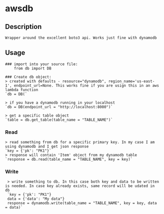 # awsdb

## Description
	Wrapper around the excellent boto3 api. Works just fine with dynamodb
 
## Usage
	### import into your source file:
		from db import DB
	
	### Create db object:
	> created with defaults - resource="dynamodb", region_name='us-east-1', endpoint_url=None. This works fine if you are usign this in an aws lambda function
    `db = DB(`
    
    > if you have a dynamodb running in your localhost
    `db = DB(endpoint_url = "http://localhost:8000")`
    
    > get a specific table object
    `table = db.get_table(table_name = "TABLE_NAME")`
    
  ### Read
    > read something from db for a specific primary key. In my case I am using dynamodb and I get json response
    `key = {'pk': "PK1"}`
    > response will contain 'Item' object from my dynamodb table
    `response = db.read(table_name = "TABLE_NAME", key = key)`
   
  ### Write
     > write something to db. In this case both key and data to be written is needed. In case key already exists, same record will be udated in db
     `key = {'pk': "PK1"}
     data = {'data': "My data"}
     response = dynamodb.write(table_name = "TABLE_NAME", key = key, data = data)`
     
    
